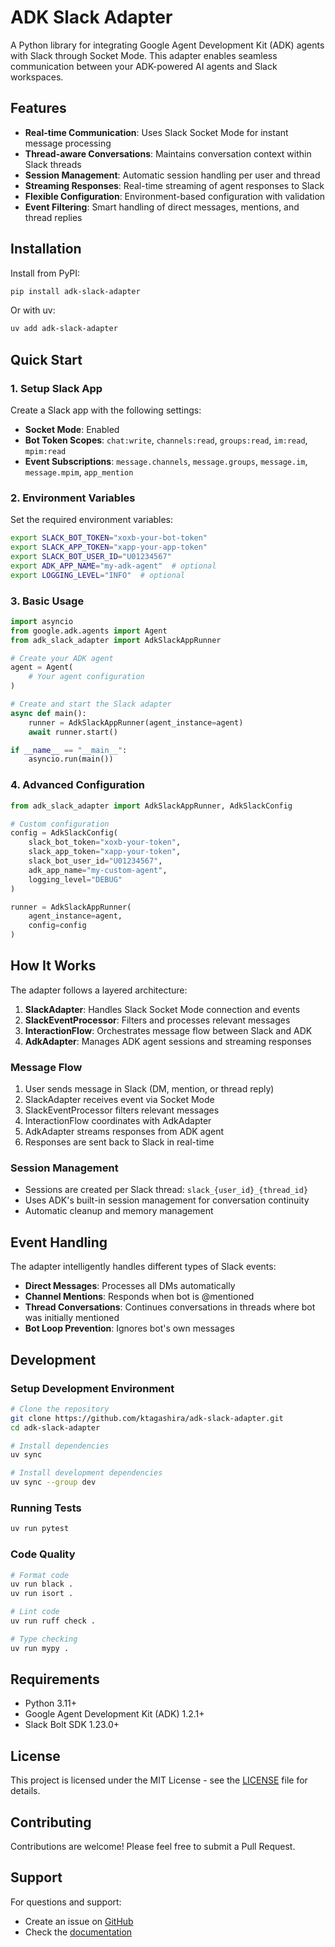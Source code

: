 # ADK Slack Adapter

A Python library for integrating Google Agent Development Kit (ADK) agents with Slack through Socket Mode. This adapter enables seamless communication between your ADK-powered AI agents and Slack workspaces.

## Features

- **Real-time Communication**: Uses Slack Socket Mode for instant message processing
- **Thread-aware Conversations**: Maintains conversation context within Slack threads
- **Session Management**: Automatic session handling per user and thread
- **Streaming Responses**: Real-time streaming of agent responses to Slack
- **Flexible Configuration**: Environment-based configuration with validation
- **Event Filtering**: Smart handling of direct messages, mentions, and thread replies

## Installation

Install from PyPI:

```bash
pip install adk-slack-adapter
```

Or with uv:

```bash
uv add adk-slack-adapter
```

## Quick Start

### 1. Setup Slack App

Create a Slack app with the following settings:

- **Socket Mode**: Enabled
- **Bot Token Scopes**: `chat:write`, `channels:read`, `groups:read`, `im:read`, `mpim:read`
- **Event Subscriptions**: `message.channels`, `message.groups`, `message.im`, `message.mpim`, `app_mention`

### 2. Environment Variables

Set the required environment variables:

```bash
export SLACK_BOT_TOKEN="xoxb-your-bot-token"
export SLACK_APP_TOKEN="xapp-your-app-token"  
export SLACK_BOT_USER_ID="U01234567"
export ADK_APP_NAME="my-adk-agent"  # optional
export LOGGING_LEVEL="INFO"  # optional
```

### 3. Basic Usage

```python
import asyncio
from google.adk.agents import Agent
from adk_slack_adapter import AdkSlackAppRunner

# Create your ADK agent
agent = Agent(
    # Your agent configuration
)

# Create and start the Slack adapter
async def main():
    runner = AdkSlackAppRunner(agent_instance=agent)
    await runner.start()

if __name__ == "__main__":
    asyncio.run(main())
```

### 4. Advanced Configuration

```python
from adk_slack_adapter import AdkSlackAppRunner, AdkSlackConfig

# Custom configuration
config = AdkSlackConfig(
    slack_bot_token="xoxb-your-token",
    slack_app_token="xapp-your-token", 
    slack_bot_user_id="U01234567",
    adk_app_name="my-custom-agent",
    logging_level="DEBUG"
)

runner = AdkSlackAppRunner(
    agent_instance=agent,
    config=config
)
```

## How It Works

The adapter follows a layered architecture:

1. **SlackAdapter**: Handles Slack Socket Mode connection and events
2. **SlackEventProcessor**: Filters and processes relevant messages
3. **InteractionFlow**: Orchestrates message flow between Slack and ADK
4. **AdkAdapter**: Manages ADK agent sessions and streaming responses

### Message Flow

1. User sends message in Slack (DM, mention, or thread reply)
2. SlackAdapter receives event via Socket Mode
3. SlackEventProcessor filters relevant messages
4. InteractionFlow coordinates with AdkAdapter
5. AdkAdapter streams responses from ADK agent
6. Responses are sent back to Slack in real-time

### Session Management

- Sessions are created per Slack thread: `slack_{user_id}_{thread_id}`
- Uses ADK's built-in session management for conversation continuity
- Automatic cleanup and memory management

## Event Handling

The adapter intelligently handles different types of Slack events:

- **Direct Messages**: Processes all DMs automatically
- **Channel Mentions**: Responds when bot is @mentioned
- **Thread Conversations**: Continues conversations in threads where bot was initially mentioned
- **Bot Loop Prevention**: Ignores bot's own messages

## Development

### Setup Development Environment

```bash
# Clone the repository
git clone https://github.com/ktagashira/adk-slack-adapter.git
cd adk-slack-adapter

# Install dependencies
uv sync

# Install development dependencies
uv sync --group dev
```

### Running Tests

```bash
uv run pytest
```

### Code Quality

```bash
# Format code
uv run black .
uv run isort .

# Lint code  
uv run ruff check .

# Type checking
uv run mypy .
```

## Requirements

- Python 3.11+
- Google Agent Development Kit (ADK) 1.2.1+
- Slack Bolt SDK 1.23.0+

## License

This project is licensed under the MIT License - see the [LICENSE](LICENSE) file for details.

## Contributing

Contributions are welcome! Please feel free to submit a Pull Request.

## Support

For questions and support:

- Create an issue on [GitHub](https://github.com/ktagashira/adk-slack-adapter/issues)
- Check the [documentation](https://github.com/ktagashira/adk-slack-adapter#readme)
